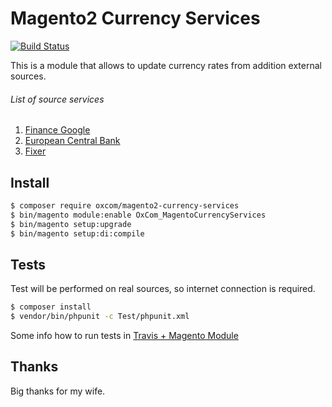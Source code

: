 # Magento2 Currency Services
[![Build Status](https://travis-ci.org/OxCom/magento2-currency-services.svg?branch=master)](https://travis-ci.org/OxCom/magento2-currency-services)

This is a module that allows to update currency rates from addition external sources.

###### List of source services
1. [Finance Google](https://finance.google.com/finance/converter)
2. [European Central Bank](http://www.ecb.europa.eu/stats/policy_and_exchange_rates/euro_reference_exchange_rates/html/index.en.html)
3. [Fixer](http://fixer.io/)

## Install
```bash
$ composer require oxcom/magento2-currency-services
$ bin/magento module:enable OxCom_MagentoCurrencyServices
$ bin/magento setup:upgrade
$ bin/magento setup:di:compile
```

## Tests
Test will be performed on real sources, so internet connection is required.

```bash
$ composer install
$ vendor/bin/phpunit -c Test/phpunit.xml
```

Some info how to run tests in [Travis + Magento Module](https://gordonlesti.com/magento2-extension-development-with-travis-ci/)

## Thanks
Big thanks for my wife.
